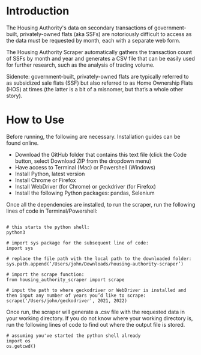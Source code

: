 # Introduction
The Housing Authority's data on secondary transactions of government-built, privately-owned flats (aka SSFs) are notoriously difficult to access as the data must be requested by month, each with a separate web form. 

The Housing Authority Scraper automatically gathers the transaction count of SSFs by month and year and generates a CSV file that can be easily used for further research, such as the analysis of trading volume.

Sidenote: government-built, privately-owned flats are typically referred to as subsidized sale flats (SSF) but also referred to as Home Ownership Flats (HOS) at times (the latter is a bit of a misnomer, but that’s a whole other story). 

# How to Use
Before running, the following are necessary. Installation guides can be found online.
- Download the GitHub folder that contains this text file (click the Code button, select Download ZIP from the dropdown menu)
- Have access to Terminal (Mac) or Powershell (Windows)
- Install Python, latest version
- Install Chrome or Firefox
- Install WebDriver (for Chrome) or geckdriver (for Firefox)
- Install the following Python packages: pandas, Selenium

Once all the dependencies are installed, to run the scraper, run the following lines of code in Terminal/Powershell:
```

# this starts the python shell:
python3 

# import sys package for the subsequent line of code:
import sys 

# replace the file path with the local path to the downloaded folder:
sys.path.append(‘/Users/john/Downloads/housing-authority-scraper’) 

# import the scrape function:
from housing_authority_scraper import scrape

# input the path to where geckodriver or WebDriver is installed and then input any number of years you’d like to scrape:
scrape('/Users/john/geckodriver', 2021, 2022) 
```

Once run, the scraper will generate a .csv file with the requested data in your working directory. If you do not know where your working directory is, run the following lines of code to find out where the output file is stored.
```
# assuming you've started the python shell already
import os
os.getcwd()
```
